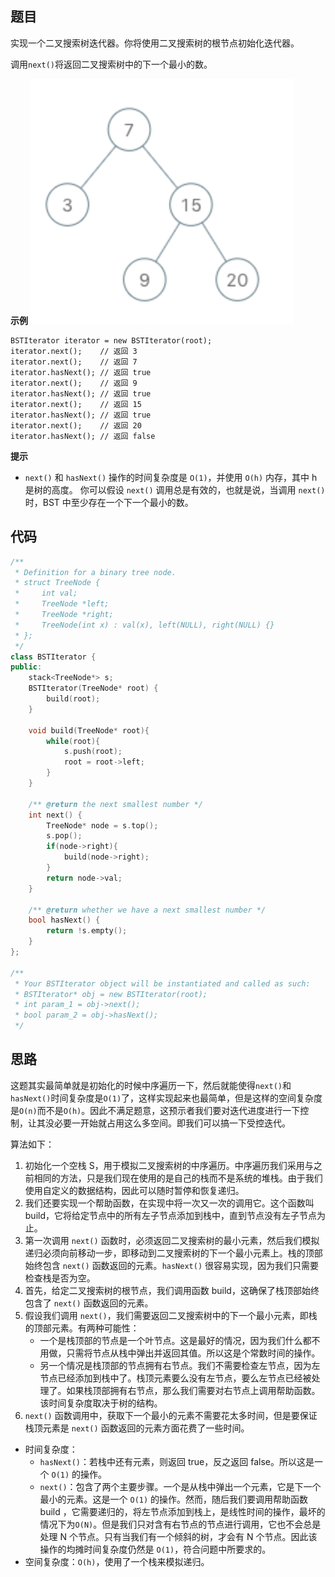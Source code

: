 ## 题目
实现一个二叉搜索树迭代器。你将使用二叉搜索树的根节点初始化迭代器。

调用`next()`将返回二叉搜索树中的下一个最小的数。

**示例**
![](static/173.png)
```
BSTIterator iterator = new BSTIterator(root);
iterator.next();    // 返回 3
iterator.next();    // 返回 7
iterator.hasNext(); // 返回 true
iterator.next();    // 返回 9
iterator.hasNext(); // 返回 true
iterator.next();    // 返回 15
iterator.hasNext(); // 返回 true
iterator.next();    // 返回 20
iterator.hasNext(); // 返回 false
```

**提示**
* `next()` 和 `hasNext()` 操作的时间复杂度是 `O(1)`，并使用 `O(h)` 内存，其中 h 是树的高度。
你可以假设 `next()` 调用总是有效的，也就是说，当调用 `next()` 时，BST 中至少存在一个下一个最小的数。

## 代码
```C++
/**
 * Definition for a binary tree node.
 * struct TreeNode {
 *     int val;
 *     TreeNode *left;
 *     TreeNode *right;
 *     TreeNode(int x) : val(x), left(NULL), right(NULL) {}
 * };
 */
class BSTIterator {
public:
    stack<TreeNode*> s;
    BSTIterator(TreeNode* root) {
        build(root);
    }
    
    void build(TreeNode* root){
        while(root){
            s.push(root);
            root = root->left;
        }
    }
    
    /** @return the next smallest number */
    int next() {
        TreeNode* node = s.top();
        s.pop();
        if(node->right){
            build(node->right);
        }
        return node->val;
    }
    
    /** @return whether we have a next smallest number */
    bool hasNext() {
        return !s.empty();
    }
};

/**
 * Your BSTIterator object will be instantiated and called as such:
 * BSTIterator* obj = new BSTIterator(root);
 * int param_1 = obj->next();
 * bool param_2 = obj->hasNext();
 */
```
## 思路

这题其实最简单就是初始化的时候中序遍历一下，然后就能使得`next()`和`hasNext()`时间复杂度是`O(1)`了，这样实现起来也最简单，但是这样的空间复杂度是`O(n)`而不是`O(h)`。因此不满足题意，这预示者我们要对迭代进度进行一下控制，让其没必要一开始就占用这么多空间。即我们可以搞一下受控迭代。

算法如下：

1. 初始化一个空栈 S，用于模拟二叉搜索树的中序遍历。中序遍历我们采用与之前相同的方法，只是我们现在使用的是自己的栈而不是系统的堆栈。由于我们使用自定义的数据结构，因此可以随时暂停和恢复递归。
2. 我们还要实现一个帮助函数，在实现中将一次又一次的调用它。这个函数叫 build，它将给定节点中的所有左子节点添加到栈中，直到节点没有左子节点为止。
3. 第一次调用 `next()` 函数时，必须返回二叉搜索树的最小元素，然后我们模拟递归必须向前移动一步，即移动到二叉搜索树的下一个最小元素上。栈的顶部始终包含 `next()` 函数返回的元素。`hasNext()` 很容易实现，因为我们只需要检查栈是否为空。
4. 首先，给定二叉搜索树的根节点，我们调用函数 build，这确保了栈顶部始终包含了 `next()` 函数返回的元素。
5. 假设我们调用 `next()`，我们需要返回二叉搜索树中的下一个最小元素，即栈的顶部元素。有两种可能性：
    * 一个是栈顶部的节点是一个叶节点。这是最好的情况，因为我们什么都不用做，只需将节点从栈中弹出并返回其值。所以这是个常数时间的操作。
    * 另一个情况是栈顶部的节点拥有右节点。我们不需要检查左节点，因为左节点已经添加到栈中了。栈顶元素要么没有左节点，要么左节点已经被处理了。如果栈顶部拥有右节点，那么我们需要对右节点上调用帮助函数。该时间复杂度取决于树的结构。
6. `next()` 函数调用中，获取下一个最小的元素不需要花太多时间，但是要保证栈顶元素是 `next()` 函数返回的元素方面花费了一些时间。


* 时间复杂度：
    * `hasNext()`：若栈中还有元素，则返回 true，反之返回 false。所以这是一个 `O(1)` 的操作。
    * `next()`：包含了两个主要步骤。一个是从栈中弹出一个元素，它是下一个最小的元素。这是一个 `O(1)` 的操作。然而，随后我们要调用帮助函数 build ，它需要递归的，将左节点添加到栈上，是线性时间的操作，最坏的情况下为`O(N)`。但是我们只对含有右节点的节点进行调用，它也不会总是处理 N 个节点。只有当我们有一个倾斜的树，才会有 N 个节点。因此该操作的均摊时间复杂度仍然是 `O(1)`，符合问题中所要求的。
* 空间复杂度：`O(h)`，使用了一个栈来模拟递归。





